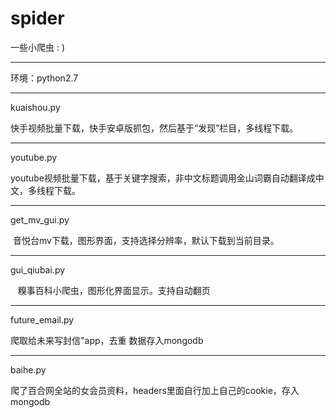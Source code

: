 # spider
一些小爬虫 : )

------------------------------------------------------------------------------------------------------------------------------------------

环境：python2.7

------------------------------------------------------------------------------------------------------------------------------------------

kuaishou.py
  
  快手视频批量下载，快手安卓版抓包，然后基于“发现”栏目，多线程下载。

------------------------------------------------------------------------------------------------------------------------------------------

youtube.py

  youtube视频批量下载，基于关键字搜索，非中文标题调用金山词霸自动翻译成中文，多线程下载。
  

------------------------------------------------------------------------------------------------------------------------------------------

get_mv_gui.py

  音悦台mv下载，图形界面，支持选择分辨率，默认下载到当前目录。 

------------------------------------------------------------------------------------------------------------------------------------------

gui_qiubai.py
  
    糗事百科小爬虫，图形化界面显示。支持自动翻页

------------------------------------------------------------------------------------------------------------------------------------------

future_email.py

爬取给未来写封信"app，去重 数据存入mongodb 

------------------------------------------------------------------------------------------------------------------------------------------
baihe.py

爬了百合网全站的女会员资料，headers里面自行加上自己的cookie，存入mongodb




